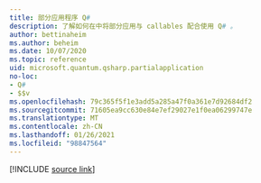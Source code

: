 ```yaml
---
title: 部分应用程序 Q#
description: 了解如何在中将部分应用与 callables 配合使用 Q# 。
author: bettinaheim
ms.author: beheim
ms.date: 10/07/2020
ms.topic: reference
uid: microsoft.quantum.qsharp.partialapplication
no-loc:
- Q#
- $$v
ms.openlocfilehash: 79c365f5f1e3add5a285a47f0a361e7d92684df2
ms.sourcegitcommit: 71605ea9cc630e84e7ef29027e1f0ea06299747e
ms.translationtype: MT
ms.contentlocale: zh-CN
ms.lasthandoff: 01/26/2021
ms.locfileid: "98847564"
---
```

<!---
# Partial application in Q#
-->

[!INCLUDE [source link](~/includes/qsharp-language/Specifications/Language/3_Expressions/PartialApplication.md)]

